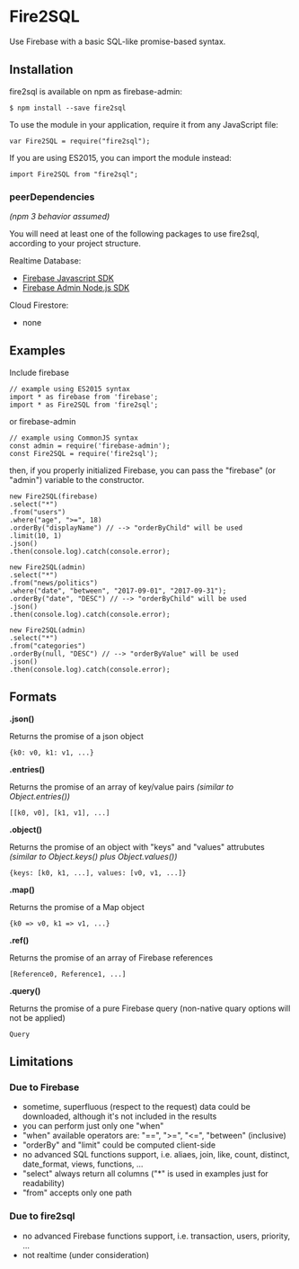 # Fire2SQL
Use Firebase with a basic SQL-like promise-based syntax.

## Installation
fire2sql is available on npm as firebase-admin:

	$ npm install --save fire2sql

To use the module in your application, require it from any JavaScript file:

	var Fire2SQL = require("fire2sql");

If you are using ES2015, you can import the module instead:

	import Fire2SQL from "fire2sql";

### peerDependencies
*(npm 3 behavior assumed)*

You will need at least one of the following packages to use fire2sql, according to your project structure.

Realtime Database:
- [Firebase Javascript SDK](https://github.com/firebase/firebase-js-sdk)
- [Firebase Admin Node.js SDK](https://github.com/firebase/firebase-admin-node)

Cloud Firestore:
- none

## Examples

Include firebase

	// example using ES2015 syntax
	import * as firebase from 'firebase';
	import * as Fire2SQL from 'fire2sql';

or firebase-admin

	// example using CommonJS syntax
	const admin = require('firebase-admin');
	const Fire2SQL = require('fire2sql');

then, if you properly initialized Firebase, you can pass the "firebase" (or "admin") variable to the constructor.

	new Fire2SQL(firebase)
	.select("*")
	.from("users")
	.where("age", ">=", 18)
	.orderBy("displayName") // --> "orderByChild" will be used
	.limit(10, 1)
	.json()
	.then(console.log).catch(console.error);

	new Fire2SQL(admin)
	.select("*")
	.from("news/politics")
	.where("date", "between", "2017-09-01", "2017-09-31");
	.orderBy("date", "DESC") // --> "orderByChild" will be used
	.json()
	.then(console.log).catch(console.error);

	new Fire2SQL(admin)
	.select("*")
	.from("categories")
	.orderBy(null, "DESC") // --> "orderByValue" will be used
	.json()
	.then(console.log).catch(console.error);

## Formats

**.json()**

Returns the promise of a json object

	{k0: v0, k1: v1, ...}

**.entries()**

Returns the promise of an array of key/value pairs *(similar to Object.entries())*

	[[k0, v0], [k1, v1], ...]

**.object()**

Returns the promise of an object with "keys" and "values" attrubutes *(similar to Object.keys() plus Object.values())*

	{keys: [k0, k1, ...], values: [v0, v1, ...]}

**.map()**

Returns the promise of a Map object

	{k0 => v0, k1 => v1, ...}

**.ref()**

Returns the promise of an array of Firebase references

	[Reference0, Reference1, ...]

**.query()**

Returns the promise of a pure Firebase query (non-native quary options will not be applied)

	Query

## Limitations

### Due to Firebase

- sometime, superfluous (respect to the request) data could be downloaded, although it's not included in the results
- you can perform just only one "when"
- "when" available operators are: "==", ">=", "<=", "between" (inclusive)
- "orderBy" and "limit" could be computed client-side
- no advanced SQL functions support, i.e. aliaes, join, like, count, distinct, date_format, views, functions, ...
- "select" always return all columns ("*" is used in examples just for readability)
- "from" accepts only one path

### Due to fire2sql

- no advanced Firebase functions support, i.e. transaction, users, priority, ...
- not realtime (under consideration)
